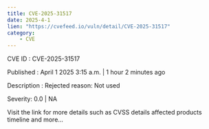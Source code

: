 ```yaml
---
title: CVE-2025-31517
date: 2025-4-1
lien: "https://cvefeed.io/vuln/detail/CVE-2025-31517"
category:
    - CVE
---
```


CVE ID : CVE-2025-31517
 
Published :  April 1
2025
3:15 a.m. | 1 hour
2 minutes ago
 
Description : Rejected reason: Not used
 
Severity: 0.0 | NA
 
Visit the link for more details
such as CVSS details
affected products
timeline
and more...
